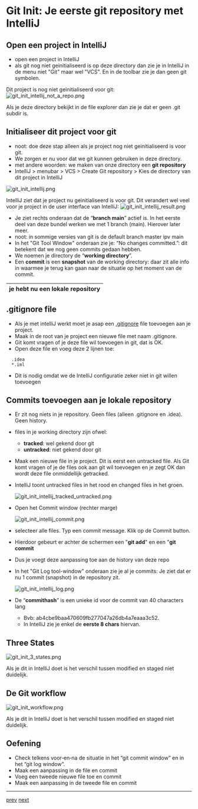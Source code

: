 # Git Init: Je eerste git repository met IntelliJ 

## Open een project in IntelliJ 

* open een project in IntelliJ  
* als git nog niet geinitialiseerd is op deze directory dan zie je in IntelliJ in de menu niet "Git" maar wel "VCS". 
  En in de toolbar zie je dan geen git symbolen.

Dit project is nog niet geinitialiseerd voor git: 
![git_init_intellij_not_a_repo.png](images/git_init_intellij_not_a_repo.png)

Als je deze directory bekijkt in de file explorer dan zie je dat er geen .git subdir is. 

## Initialiseer dit project voor git 

* noot: doe deze stap alleen als je project nog niet geinitialiseerd is voor git. 
* We zorgen er nu voor dat we git kunnen gebruiken in deze directory.
* met andere woorden: we maken van onze directory een **git repository**
* IntelliJ > menubar > VCS > Create Git repository > Kies de directory van dit project in IntelliJ 

![git_init_intellij.png](images/git_init_intellij.png)


IntelliJ ziet dat je project nu geinitialiseerd is voor git. 
Dit verandert wel veel voor je project in de user interface van IntelliJ: 
![git_init_intellij_result.png](images/git_init_intellij_result.png)

* Je ziet rechts onderaan dat de “**branch main**” actief is. In het eerste deel van deze bundel werken we met 1 branch
(main). Hierover later meer.
* noot: in sommige versies van git is de default branch master ipv main
* In het "Git Tool Window" onderaan zie je: “No changes committed.”: dit betekent dat we nog geen commits gedaan hebben.
* We noemen je directory de “**working directory**”.
* Een **commit** is een **snapshot** van de working directory: daar zit alle info in waarmee je terug kan gaan naar de situatie op het moment van de commit. 

| je hebt nu een lokale repository | 
|---| 

## .gitignore file 
* Als je met intelliJ werkt moet je asap een [.gitignore](07_gitignore.md) file toevoegen aan je project.
* Maak in de root van je project een nieuwe file met naam .gitignore. 
* Git komt vragen of je deze file wil toevoegen in git, dat is OK. 
* Open deze file en voeg deze 2 lijnen toe:
```
  .idea
  *.iml
```
* Dit is nodig omdat we de IntelliJ configuratie zeker niet in git willen toevoegen

## Commits toevoegen aan je lokale repository 

* Er zit nog niets in je repository. Geen files (alleen .gitignore en .idea). Geen history.
* files in je working directory zijn ofwel:
  * **tracked**: wel gekend door git
  * **untracked**: niet gekend door git
* Maak een nieuwe file in je project. 
  Dit is eerst een untracked file. 
  Als Git komt vragen of je de files ook aan git wil toevoegen en je zegt OK dan wordt  deze file onmiddellijk getracked.   
* IntelliJ toont untracked files in het rood en changed files in het groen.

  ![git_init_intellij_tracked_untracked.png](images/git_init_intellij_tracked_untracked.png)


* Open het Commit window (rechter marge)
  
  ![git_init_intellij_commit.png](images/git_init_intellij_commit.png)

* selecteer alle files. Typ een commit message. Klik op de Commit button. 
* Hierdoor gebeurt er achter de schermen een "**git add**" en een "**git commit**
* Dus je voegt deze aanpassing toe aan de history van deze repo    
* In het "Git Log tool-window" onderaan zie je al je commits: Je ziet dat er nu 1 commit (snapshot) in de
repository zit.
  
  
  ![git_init_intellij_log.png](images/git_init_intellij_log.png)

  
* De “**commithash**” is een unieke id voor de commit van 40 characters lang
  * Bvb: ab4cbe9baa470609fb277047a26db4a7eaaa3c52.  
  * In IntelliJ zie je enkel de **eerste 8 chars** hiervan.  

## Three States 

![git_init_3_states.png](images/git_init_3_states.png)

Als je dit in IntelliJ doet is het verschil tussen modified en staged niet duidelijk.  

## De Git workflow 

![git_init_workflow.png](images/git_init_workflow.png)

Als je dit in IntelliJ doet is het verschil tussen modified en staged niet duidelijk.

## Oefening 
* Check telkens voor‐en‐na de situatie in het “git commit window” en in het “git log window”.
* Maak een aanpassing in de file en commit
* Voeg een tweede nieuwe file toe en commit
* Maak een aanpassing in de tweede file en commit

---
[prev](../getting_started/04_wat_is_een_git_repo.md)
[next](../getting_started/07_gitignore.md)


